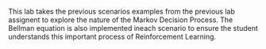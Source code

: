 This lab takes the previous scenarios examples from the previous lab assignent to explore the nature of the Markov Decision Process. The Bellman equation is also implemented ineach scenario to ensure the student understands this important process of Reinforcement Learning.
